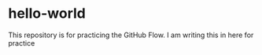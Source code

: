 # hello-world
This repository is for practicing the GitHub Flow.
I am writing this in here for practice
